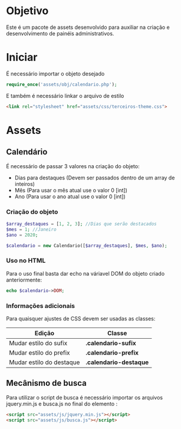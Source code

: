 # Objetivo

Este é um pacote de assets desenvolvido para auxiliar na criação e desenvolvimento de painéis administrativos.

# Iniciar

É necessário importar o objeto desejado
```php
require_once('assets/obj/calendario.php');
```


E também é necessário linkar o arquivo de estilo
```html
<link rel="stylesheet" href="assets/css/terceiros-theme.css">
```
# Assets

## Calendário
É necessário de passar 3 valores na criação do objeto:
* Dias para destaques (Devem ser passados dentro de um array de inteiros)
* Mês (Para usar o mês atual use o valor 0 [int])
* Ano (Para usar o ano atual use o valor 0 [int])

### Criação do objeto

```php
$array_destaques = [1, 2, 3]; //Dias que serão destacados
$mes = 1; //Janeiro
$ano = 2020;

$calendario = new Calendario([$array_destaques], $mes, $ano);
```

### Uso no HTML
Para o uso final basta dar echo na váriavel DOM do objeto criado anteriormente:

```php
echo $calendario->DOM;
```

### Informações adicionais
Para quaisquer ajustes de CSS devem ser usadas as classes:

| Edição | Classe |
|--------|--------|
| Mudar estilo do sufix    | **.calendario-sufix** |
| Mudar estilo do prefix   | **.calendario-prefix** |
| Mudar estilo do destaque | **.calendario-destaque** |

## Mecânismo de busca
Para utilizar o script de busca é necessário importar os arquivos jquery.min.js e busca.js no final do elemento <body> :

```html
<script src="assets/js/jquery.min.js"></script>
<script src="assets/js/busca.js"></script>
```